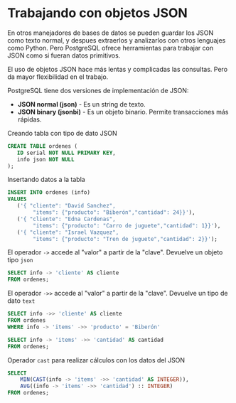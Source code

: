 # Trabajando con objetos JSON

En otros manejadores de bases de datos se pueden guardar los JSON como texto normal, y despues extraerlos y analizarlos con otros lenguajes como Python. Pero PostgreSQL ofrece herramientas para trabajar con JSON como si fueran datos primitivos.

El uso de objetos JSON hace más lentas y complicadas las consultas. Pero da mayor flexibilidad en el trabajo.

PostgreSQL tiene dos versiones de implementación de JSON:

* **JSON normal (json)**  - Es un string de texto.
* **JSON binary (jsonbi)** - Es un objeto binario. Permite transacciones más rápidas.

Creando tabla con tipo de dato JSON

```sql
CREATE TABLE ordenes (
   ID serial NOT NULL PRIMARY KEY,
   info json NOT NULL
);
```

Insertando datos a la tabla

```sql
INSERT INTO ordenes (info)
VALUES
   ('{ "cliente": "David Sanchez", 
		"items": {"producto": "Biberón","cantidad": 24}}'),
   ('{ "cliente": "Edna Cardenas", 
		"items": {"producto": "Carro de juguete","cantidad": 1}}'),
   ('{ "cliente": "Israel Vazquez", 
		"items": {"producto": "Tren de juguete","cantidad": 2}}');
```

El operador `->` accede al "valor" a partir de la "clave". Devuelve un objeto tipo ``json``

```sql
SELECT info -> 'cliente' AS cliente
FROM ordenes;
```

El operador `->>` accede al "valor" a partir de la "clave". Devuelve un tipo de dato ``text``

```sql
SELECT info ->> 'cliente' AS cliente
FROM ordenes
WHERE info -> 'items' ->> 'producto' = 'Biberón'
```

```sql
SELECT info -> 'items' ->> 'cantidad' AS cantidad
FROM ordenes;
```

Operador `cast` para realizar cálculos con los datos del JSON

```sql
SELECT 
	MIN(CAST(info -> 'items' ->> 'cantidad' AS INTEGER)),
	AVG((info -> 'items' ->> 'cantidad') :: INTEGER)
FROM ordenes;
```
